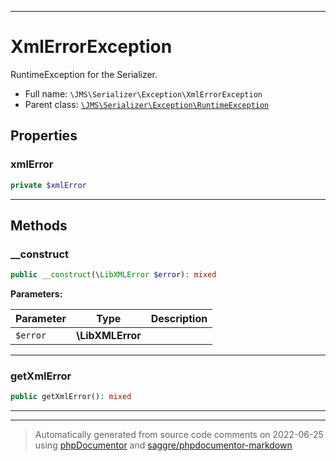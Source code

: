 ***

# XmlErrorException

RuntimeException for the Serializer.



* Full name: `\JMS\Serializer\Exception\XmlErrorException`
* Parent class: [`\JMS\Serializer\Exception\RuntimeException`](./RuntimeException.md)



## Properties


### xmlError



```php
private $xmlError
```






***

## Methods


### __construct



```php
public __construct(\LibXMLError $error): mixed
```








**Parameters:**

| Parameter | Type | Description |
|-----------|------|-------------|
| `$error` | **\LibXMLError** |  |




***

### getXmlError



```php
public getXmlError(): mixed
```











***


***
> Automatically generated from source code comments on 2022-06-25 using [phpDocumentor](http://www.phpdoc.org/) and [saggre/phpdocumentor-markdown](https://github.com/Saggre/phpDocumentor-markdown)
